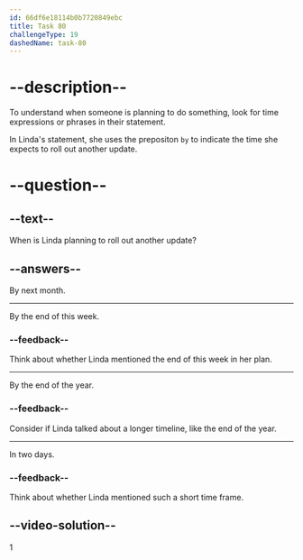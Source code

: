 ```yaml
---
id: 66df6e18114b0b7720849ebc
title: Task 80
challengeType: 19
dashedName: task-80
---
```

<!--
AUDIO REFERENCE:
Linda: I believe we can roll out another update by next month.
-->

# --description--

To understand when someone is planning to do something, look for time expressions or phrases in their statement. 

In Linda's statement, she uses the prepositon `by` to indicate the time she expects to roll out another update.

# --question--

## --text--

When is Linda planning to roll out another update?

## --answers--

By next month.

---

By the end of this week.

### --feedback--

Think about whether Linda mentioned the end of this week in her plan.

---

By the end of the year.

### --feedback--

Consider if Linda talked about a longer timeline, like the end of the year.

---

In two days.

### --feedback--

Think about whether Linda mentioned such a short time frame.

## --video-solution--

1
